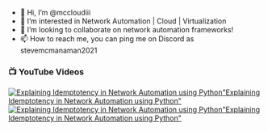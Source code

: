 - 👋 Hi, I’m @mccloudiii
- 👀 I’m interested in Network Automation | Cloud | Virtualization
- 💞️ I’m looking to collaborate on network automation frameworks!
- 📫 How to reach me, you can ping me on Discord as stevemcmanaman2021


### 📺 YouTube Videos

<!-- BEGIN YOUTUBE-CARDS -->
[![Explaining Idemptotency in Network Automation using Python](https://img.youtube.com/vi/PJA181jmVpM/0.jpg)"Explaining Idemptotency in Network Automation using Python"](https://youtu.be/PJA181jmVpM)
[![Explaining Idemptotency in Network Automation using Python ](https://markdown-videos-api.jorgenkh.no/url?url=https%3A%2F%2Fyoutu.be%2FPJA181jmVpM)"Explaining Idemptotency in Network Automation using Python"](https://youtu.be/PJA181jmVpM)


<!-- END YOUTUBE-CARDS -->
#
<!---
mccloudiii/mccloudiii is a ✨ special ✨ repository because its `README.md` (this file) appears on your GitHub profile.
You can click the Preview link to take a look at your changes.
--->
